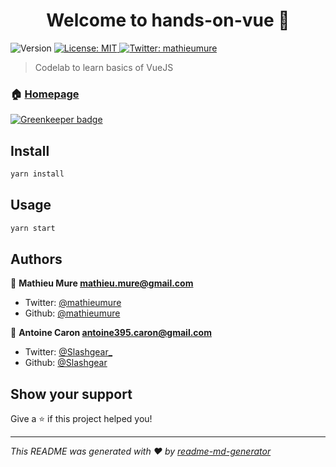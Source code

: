 <h1 align="center">Welcome to hands-on-vue 👋</h1>
<p>
  <img alt="Version" src="https://img.shields.io/badge/version-1.0.0-blue.svg?cacheSeconds=2592000" />
  <a href="#" target="_blank">
    <img alt="License: MIT" src="https://img.shields.io/badge/License-MIT-yellow.svg" />
  </a>
  <a href="https://twitter.com/mathieumure" target="_blank">
    <img alt="Twitter: mathieumure" src="https://img.shields.io/twitter/follow/mathieumure.svg?style=social" />
  </a>
</p>

> Codelab to learn basics of VueJS

### 🏠 [Homepage](https://hands-on-vue.netlify.com/)

[![Greenkeeper badge](https://badges.greenkeeper.io/mathieumure/hands-on-vue.svg)](https://greenkeeper.io/)


## Install

```sh
yarn install
```

## Usage

```sh
yarn start
```

## Authors

👤 **Mathieu Mure <mathieu.mure@gmail.com>**

* Twitter: [@mathieumure](https://twitter.com/mathieumure)
* Github: [@mathieumure](https://github.com/mathieumure)

👤 **Antoine Caron <antoine395.caron@gmail.com>**

* Twitter: [@Slashgear_](https://twitter.com/Slashgear_)
* Github: [@Slashgear](https://github.com/Slashgear)

## Show your support

Give a ⭐️ if this project helped you!

***
_This README was generated with ❤️ by [readme-md-generator](https://github.com/kefranabg/readme-md-generator)_
